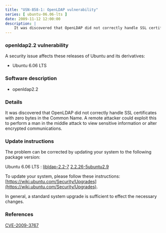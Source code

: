 ```yaml
---
title: "USN-858-1: OpenLDAP vulnerability"
series: [ ubuntu-06.06-lts ]
date: 2009-11-12 12:00:00
description: |
    It was discovered that OpenLDAP did not correctly handle SSL certificates with zero bytes in the Common Name. A remote attacker could exploit this to perform a man in the middle attack to view sensitive information or alter encrypted communications. 
--- 
```

 
### openldap2.2 vulnerability

A security issue affects these releases of Ubuntu and its derivatives:

* Ubuntu 6.06 LTS

### Software description

* openldap2.2 

### Details

It was discovered that OpenLDAP did not correctly handle SSL certificates with zero bytes in the Common Name. A remote attacker could exploit this to perform a man in the middle attack to view sensitive information or alter encrypted communications. 

### Update instructions

The problem can be corrected by updating your system to the following package version:

Ubuntu 6.06 LTS
 : [libldap-2.2-7](https://launchpad.net/ubuntu/+source/openldap2.2) <span> [2.2.26-5ubuntu2.9](https://launchpad.net/ubuntu/+source/openldap2.2/2.2.26-5ubuntu2.9) </span> 

To update your system, please follow these instructions: [https://wiki.ubuntu.com/Security/Upgrades](https://wiki.ubuntu.com/Security/Upgrades).

In general, a standard system upgrade is sufficient to effect the necessary changes. 

### References

 [CVE-2009-3767](http://people.ubuntu.com/~ubuntu-security/cve/CVE-2009-3767)
 
